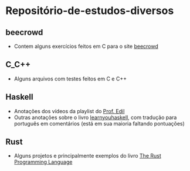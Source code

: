 # Repositório-de-estudos-diversos

## beecrowd
- Contem alguns exercícios feitos em C para o site [beecrowd](https://www.beecrowd.com.br/judge/en/login)

## C_C++
- Alguns arquivos com testes feitos em C e C++

## Haskell
- Anotações dos vídeos da playlist do [Prof. Edil](https://www.youtube.com/watch?v=qZ0ve_OyYZY&list=PLfdR3_dt2rbepmU-I6Bjoi5rciMWPGADQ)
- Outras anotações sobre o livro [learnyouhaskell](http://learnyouahaskell.com/), com tradução para português em comentários (está em sua maioria faltando pontuações)

## Rust
- Alguns projetos e principalmente exemplos do livro [The Rust Programming Language](https://doc.rust-lang.org/book/title-page.html)
